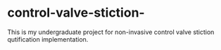 # control-valve-stiction-
This is my undergraduate project for non-invasive control valve stiction qutification implementation.
